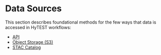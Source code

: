 # Data Sources

This section describes foundational methods for the few ways that data is accessed
in HyTEST workflows:

* [API](./Data_APIs.md)
* [Object Storage (S3)](./Data_S3.ipynb)
* [STAC Catalog](Data_STAC.md)
